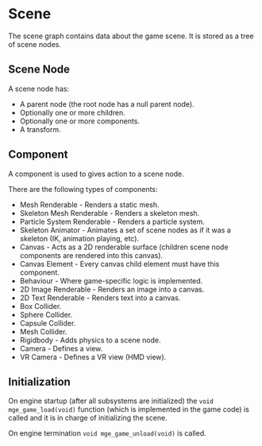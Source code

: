 # Scene

The scene graph contains data about the game scene. It is stored as a tree of scene nodes.

## Scene Node

A scene node has:

- A parent node (the root node has a null parent node).
- Optionally one or more children.
- Optionally one or more components.
- A transform.

## Component

A component is used to gives action to a scene node.

There are the following types of components:

- Mesh Renderable - Renders a static mesh.
- Skeleton Mesh Renderable  - Renders a skeleton mesh.
- Particle System Renderable  - Renders a particle system.
- Skeleton Animator - Animates a set of scene nodes as if it was a skeleton (IK, animation playing, etc).
- Canvas - Acts as a 2D renderable surface (children scene node components are rendered into this canvas).
- Canvas Element - Every canvas child element must have this component.
- Behaviour - Where game-specific logic is implemented.
- 2D Image Renderable - Renders an image into a canvas.
- 2D Text Renderable - Renders text into a canvas.
- Box Collider.
- Sphere Collider.
- Capsule Collider.
- Mesh Collider.
- Rigidbody - Adds physics to a scene node.
- Camera - Defines a view.
- VR Camera - Defines a VR view (HMD view).

## Initialization

On engine startup (after all subsystems are initialized) the `void mge_game_load(void)` function (which is implemented in the game code) is called and it is in charge of initializing the scene.

On engine termination `void mge_game_unload(void)` is called.